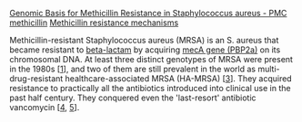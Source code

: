 [Genomic Basis for Methicillin Resistance in Staphylococcus aureus - PMC](https://www.ncbi.nlm.nih.gov/pmc/articles/PMC3780952/)
[methicillin](../Antibiotics/methicillin.md)
[Methicillin resistance mechanisms](Methicillin%20resistance%20mechanisms.md)

Methicillin-resistant Staphylococcus aureus (MRSA) is an S. aureus that became resistant to [beta-lactam](../Antibiotics/beta-lactam.md) by acquiring [mecA gene (PBP2a)](genes/mecA%20gene%20(PBP2a).md) on its chromosomal DNA.
At least three distinct genotypes of MRSA were present in the 1980s [[1](https://www.ncbi.nlm.nih.gov/pmc/articles/PMC3780952/#B1)], and two of them are still prevalent in the world as multi-drug-resistant healthcare-associated MRSA (HA-MRSA) [[3](https://www.ncbi.nlm.nih.gov/pmc/articles/PMC3780952/#B3)]. They acquired resistance to practically all the antibiotics introduced into clinical use in the past half century. They conquered even the 'last-resort' antibiotic vancomycin [[4](https://www.ncbi.nlm.nih.gov/pmc/articles/PMC3780952/#B4), [5](https://www.ncbi.nlm.nih.gov/pmc/articles/PMC3780952/#B5)].